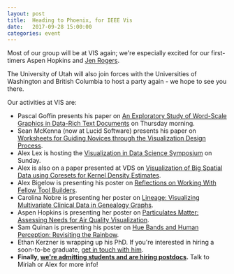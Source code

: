```yaml
---
layout: post
title:  Heading to Phoenix, for IEEE Vis
date:   2017-09-28 15:00:00
categories: event
---
```


Most of our group will be at VIS again; we're especially excited for our first-timers Aspen Hopkins and [Jen Rogers](http://vdl.sci.utah.edu/team/rogers/). <br>

The University of Utah will also join forces with the Universities of Washington and British Columbia to host a party again - we hope to see you there. <br>

Our activities at VIS are:
 
 * Pascal Goffin presents his paper on [An Exploratory Study of Word-Scale Graphics in Data-Rich Text Documents](https://hal.inria.fr/hal-01389998/document) on Thursday morning.
 * Sean McKenna (now at Lucid Software) presents his paper on [Worksheets for Guiding Novices through the Visualization Design Process](http://vdl.sci.utah.edu/publications/2017_pdv_daf-worksheets/).  
 * Alex Lex is hosting the [Visualization in Data Science Symposium](http://visualdatascience.org/2017/) on Sunday.
 * Alex is also on a paper presented at VDS on [Visualization of Big Spatial Data using Coresets for Kernel Density Estimates](http://vdl.sci.utah.edu/publications/2017_vds_coresets/).
 * Alex Bigelow is presenting his poster on [Reflections on Working With Fellow Tool Builders](https://vimeo.com/230837907).
 * Carolina Nobre is presenting her poster on  [Lineage: Visualizing Multivariate Clinical Data in Genealogy Graphs](https://vimeo.com/230838580).
 * Aspen Hopkins is presenting her poster on  [Particulates Matter: Assessing Needs for Air Quality Visualization](https://vimeo.com/230838122).
 * Sam Quinan is presenting his poster on [Hue Bands and Human Perception: Revisiting the Rainbow](https://vimeo.com/230838204).
 * Ethan Kerzner is wrapping up his PhD. If you're interested in hiring a soon-to-be graduate, [get in touch with him](http://ethankerzner.com/).
 * **Finally, [we're admitting students and are hiring postdocs](http://vdl.sci.utah.edu/positions).** Talk to Miriah or Alex for more info!
 
